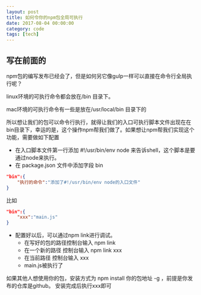 ```yaml
---
layout: post
title: 如何令你的npm包全局可执行
date: 2017-08-04 00:00:00
category: code
tags: [tech]
---
```


## 写在前面的

npm包的编写发布已经会了，但是如何另它像gulp一样可以直接在命令行全局执行呢？

linux环境的可执行命令都会放在/bin 目录下。

mac环境的可执行命令有一些是放在/usr/local/bin 目录下的

所以想让我们的包可以命令行执行，就得让我们的入口可执行脚本文件出现在在bin目录下，幸运的是，这个操作npm帮我们做了。如果想让npm帮我们实现这个功能，需要做如下配置

- 在入口脚本文件第一行添加  #!/usr/bin/env node  来告诉shell，这个脚本是要通过node来执行。
- 在 package.json 文件中添加字段 bin

<!-- more -->
```json
"bin":{
    "执行的命令":"添加了#!/usr/bin/env node的入口文件"
}
```
比如
```json
"bin":{
    "xxx":"main.js"
}
```
- 配置好以后，可以通过npm link进行调试。
    - 在写好的包的路径控制台输入 npm link
    - 在一个新的路径 控制台输入 npm link xxx
    - 在当前路径 控制台输入 xxx
    - main.js被执行了

如果其他人想使用你的包，安装方式为 npm install 你的包地址 -g ，前提是你发布的仓库是github。
安装完成后执行xxx即可
